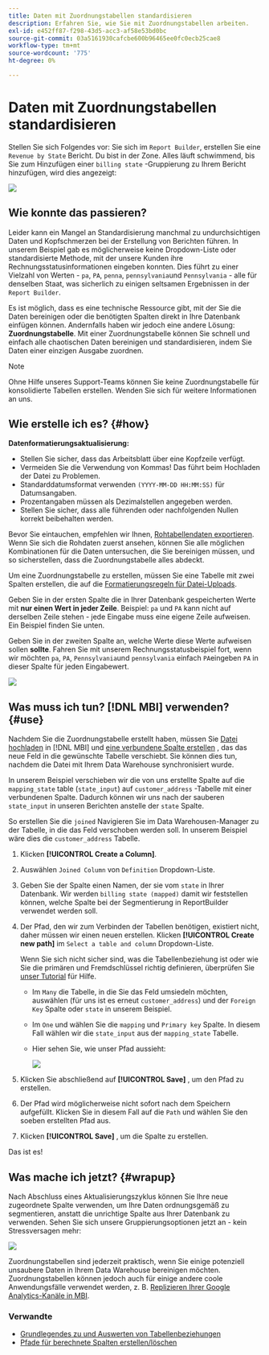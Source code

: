 ```yaml
---
title: Daten mit Zuordnungstabellen standardisieren
description: Erfahren Sie, wie Sie mit Zuordnungstabellen arbeiten.
exl-id: e452ff87-f298-43d5-acc3-af58e53bd0bc
source-git-commit: 03a5161930cafcbe600b96465ee0fc0ecb25cae8
workflow-type: tm+mt
source-wordcount: '775'
ht-degree: 0%

---
```


# Daten mit Zuordnungstabellen standardisieren

Stellen Sie sich Folgendes vor: Sie sich im `Report Builder`, erstellen Sie eine `Revenue by State` Bericht. Du bist in der Zone. Alles läuft schwimmend, bis Sie zum Hinzufügen einer `billing state` -Gruppierung zu Ihrem Bericht hinzufügen, wird dies angezeigt:

![](../../assets/Messy_State_Segments.png)

## Wie konnte das passieren?

Leider kann ein Mangel an Standardisierung manchmal zu undurchsichtigen Daten und Kopfschmerzen bei der Erstellung von Berichten führen. In unserem Beispiel gab es möglicherweise keine Dropdown-Liste oder standardisierte Methode, mit der unsere Kunden ihre Rechnungsstatusinformationen eingeben konnten. Dies führt zu einer Vielzahl von Werten - `pa`, `PA`, `penna`, `pennsylvania`und `Pennsylvania` - alle für denselben Staat, was sicherlich zu einigen seltsamen Ergebnissen in der `Report Builder`.

Es ist möglich, dass es eine technische Ressource gibt, mit der Sie die Daten bereinigen oder die benötigten Spalten direkt in Ihre Datenbank einfügen können. Andernfalls haben wir jedoch eine andere Lösung: **Zuordnungstabelle**. Mit einer Zuordnungstabelle können Sie schnell und einfach alle chaotischen Daten bereinigen und standardisieren, indem Sie Daten einer einzigen Ausgabe zuordnen.

>[!NOTE]
>
>Ohne Hilfe unseres Support-Teams können Sie keine Zuordnungstabelle für konsolidierte Tabellen erstellen. Wenden Sie sich für weitere Informationen an uns.

## Wie erstelle ich es? {#how}

**Datenformatierungsaktualisierung:**

* Stellen Sie sicher, dass das Arbeitsblatt über eine Kopfzeile verfügt.
* Vermeiden Sie die Verwendung von Kommas! Das führt beim Hochladen der Datei zu Problemen.
* Standarddatumsformat verwenden `(YYYY-MM-DD HH:MM:SS)` für Datumsangaben.
* Prozentangaben müssen als Dezimalstellen angegeben werden.
* Stellen Sie sicher, dass alle führenden oder nachfolgenden Nullen korrekt beibehalten werden.

Bevor Sie eintauchen, empfehlen wir Ihnen, [Rohtabellendaten exportieren](../../tutorials/export-raw-data.md). Wenn Sie sich die Rohdaten zuerst ansehen, können Sie alle möglichen Kombinationen für die Daten untersuchen, die Sie bereinigen müssen, und so sicherstellen, dass die Zuordnungstabelle alles abdeckt.

Um eine Zuordnungstabelle zu erstellen, müssen Sie eine Tabelle mit zwei Spalten erstellen, die auf die [Formatierungsregeln für Datei-Uploads](../../data-analyst/importing-data/connecting-data/using-file-uploader.md).

Geben Sie in der ersten Spalte die in Ihrer Datenbank gespeicherten Werte mit **nur einen Wert in jeder Zeile**. Beispiel: `pa` und `PA` kann nicht auf derselben Zeile stehen - jede Eingabe muss eine eigene Zeile aufweisen. Ein Beispiel finden Sie unten.

Geben Sie in der zweiten Spalte an, welche Werte diese Werte aufweisen sollen **sollte**. Fahren Sie mit unserem Rechnungsstatusbeispiel fort, wenn wir möchten `pa`, `PA`, `Pennsylvania`und `pennsylvania` einfach `PA`eingeben `PA` in dieser Spalte für jeden Eingabewert.

![](../../assets/Mapping_table_examples.jpg)

## Was muss ich tun? [!DNL MBI] verwenden? {#use}

Nachdem Sie die Zuordnungstabelle erstellt haben, müssen Sie [Datei hochladen](../../data-analyst/importing-data/connecting-data/using-file-uploader.md) in [!DNL MBI] und [eine verbundene Spalte erstellen](../../data-analyst/data-warehouse-mgr/calc-column-types.md) , das das neue Feld in die gewünschte Tabelle verschiebt. Sie können dies tun, nachdem die Datei mit Ihrem Data Warehouse synchronisiert wurde.

In unserem Beispiel verschieben wir die von uns erstellte Spalte auf die `mapping_state` table (`state_input`) auf `customer_address` -Tabelle mit einer verbundenen Spalte. Dadurch können wir uns nach der sauberen `state_input` in unseren Berichten anstelle der `state` Spalte.

So erstellen Sie die `joined` Navigieren Sie im Data Warehousen-Manager zu der Tabelle, in die das Feld verschoben werden soll. In unserem Beispiel wäre dies die `customer_address` Tabelle.

1. Klicken **[!UICONTROL Create a Column]**.
1. Auswählen `Joined Column` von `Definition` Dropdown-Liste.
1. Geben Sie der Spalte einen Namen, der sie vom `state` in Ihrer Datenbank. Wir werden `billing state (mapped)` damit wir feststellen können, welche Spalte bei der Segmentierung in ReportBuilder verwendet werden soll.
1. Der Pfad, den wir zum Verbinden der Tabellen benötigen, existiert nicht, daher müssen wir einen neuen erstellen. Klicken **[!UICONTROL Create new path]**  im `Select a table and column` Dropdown-Liste.

   Wenn Sie sich nicht sicher sind, was die Tabellenbeziehung ist oder wie Sie die primären und Fremdschlüssel richtig definieren, überprüfen Sie [unser Tutorial](../../data-analyst/data-warehouse-mgr/create-paths-calc-columns.md) für Hilfe.

   * Im `Many` die Tabelle, in die Sie das Feld umsiedeln möchten, auswählen (für uns ist es erneut `customer_address`) und der `Foreign Key` Spalte oder `state` in unserem Beispiel.
   * Im `One` und wählen Sie die `mapping` und `Primary key` Spalte. In diesem Fall wählen wir die `state_input` aus der `mapping_state` Tabelle.
   * Hier sehen Sie, wie unser Pfad aussieht:

      ![](../../assets/State_Mapping_Path.png)

1. Klicken Sie abschließend auf **[!UICONTROL Save]** , um den Pfad zu erstellen.
1. Der Pfad wird möglicherweise nicht sofort nach dem Speichern aufgefüllt. Klicken Sie in diesem Fall auf die `Path` und wählen Sie den soeben erstellten Pfad aus.
1. Klicken **[!UICONTROL Save]** , um die Spalte zu erstellen.

Das ist es!

## Was mache ich jetzt? {#wrapup}

Nach Abschluss eines Aktualisierungszyklus können Sie Ihre neue zugeordnete Spalte verwenden, um Ihre Daten ordnungsgemäß zu segmentieren, anstatt die unrichtige Spalte aus Ihrer Datenbank zu verwenden. Sehen Sie sich unsere Gruppierungsoptionen jetzt an - kein Stressversagen mehr:

![](../../assets/Clean_State_Segments.png)

Zuordnungstabellen sind jederzeit praktisch, wenn Sie einige potenziell unsaubere Daten in Ihrem Data Warehouse bereinigen möchten. Zuordnungstabellen können jedoch auch für einige andere coole Anwendungsfälle verwendet werden, z. B. [Replizieren Ihrer Google Analytics-Kanäle in MBI](../data-warehouse-mgr/rep-google-analytics-channels.md).

### Verwandte

* [Grundlegendes zu und Auswerten von Tabellenbeziehungen](../data-warehouse-mgr/table-relationships.md)
* [Pfade für berechnete Spalten erstellen/löschen](../data-warehouse-mgr/create-paths-calc-columns.md)
